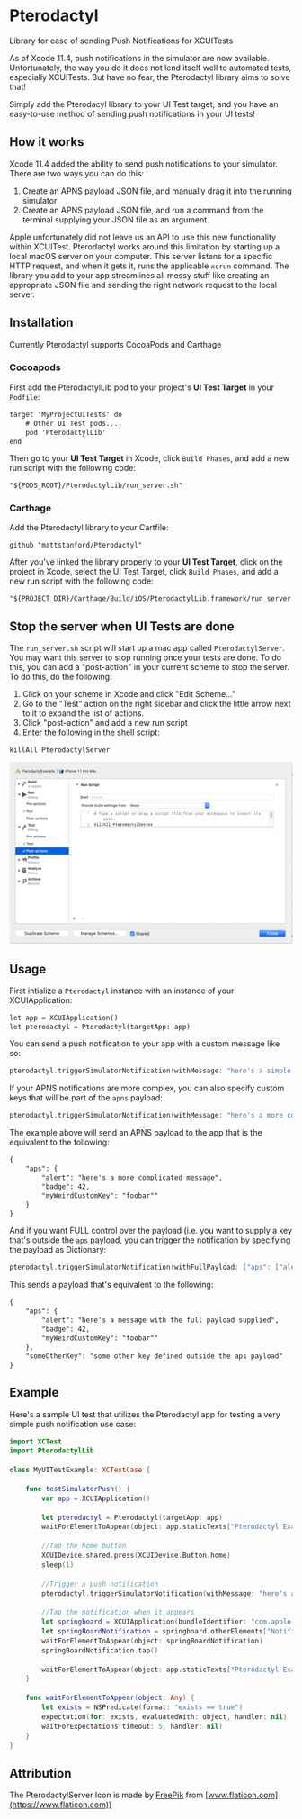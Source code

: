 # Pterodactyl
Library for ease of sending Push Notifications for XCUITests

As of Xcode 11.4, push notifications in the simulator are now available. Unfortunately, the way you do it does not lend itself well to automated tests, especially XCUITests. But have no fear, the Pterodactyl library aims to solve that!

Simply add the Pterodacyl library to your UI Test target, and you have an easy-to-use method of sending push notifications in your UI tests!

## How it works

Xcode 11.4 added the ability to send push notifications to your simulator. There are two ways you can do this:

1. Create an APNS payload JSON file, and manually drag it into the running simulator
2. Create an APNS payload JSON file, and run a command from the terminal supplying your JSON file as an argument.

Apple unfortunately did not leave us an API to use this new functionality within XCUITest. Pterodactyl works around this limitation by starting up a local macOS server on your computer. This server listens for a specific HTTP request, and when it gets it, runs the applicable `xcrun` command. The library you add to your app streamlines all messy stuff like creating an appropriate JSON file and sending the right network request to the local server.

## Installation

Currently Pterodactyl supports CocoaPods and Carthage

### Cocoapods

First add the PterodactylLib pod to your project's **UI Test Target** in your `Podfile`:

```
target 'MyProjectUITests' do
    # Other UI Test pods....
    pod 'PterodactylLib'
end
```

Then go to your **UI Test Target** in Xcode, click `Build Phases`, and add a new run script with the following code:

```
"${PODS_ROOT}/PterodactylLib/run_server.sh"
```

### Carthage

Add the Pterodactyl library to your Cartfile:

```
github "mattstanford/Pterodactyl"
```

After you've linked the library properly to your **UI Test Target**, click on the project in Xcode, select the UI Test Target, click `Build Phases`, and add a new run script with the following code:

```
"${PROJECT_DIR}/Carthage/Build/iOS/PterodactylLib.framework/run_server.sh"
```

## Stop the server when UI Tests are done

The `run_server.sh` script will start up a mac app called `PterodactylServer`. You may want this server to stop running once your tests are done. To do this, you can add a "post-action" in your current scheme to stop the server. To do this, do the following:

1. Click on your scheme in Xcode and click "Edit Scheme..."
2. Go to the "Test" action on the right sidebar and click the little arrow next to it to expand the list of actions.
3. Click "post-action" and add a new run script
4. Enter the following in the shell script:
```
killAll PterodactylServer
```

![Example of adding a post-action](post_action.png?raw=true)

## Usage

First intialize a `Pterodactyl` instance with an instance of your XCUIApplication:

```
let app = XCUIApplication()
let pterodactyl = Pterodactyl(targetApp: app)
```

You can send a push notification to your app with a custom message like so:

```swift
pterodactyl.triggerSimulatorNotification(withMessage: "here's a simple message")
```

If your APNS notifications are more complex, you can also specify custom keys that will be part of the `apns` payload:

```swift
pterodactyl.triggerSimulatorNotification(withMessage: "here's a more complicated message", additionalKeys: ["badge": 42, "myWeirdCustomKey": "foobar"])
```

The example above will send an APNS payload to the app that is the equivalent to the following:

```
{
    "aps": { 
        "alert": "here's a more complicated message",
        "badge": 42,
        "myWeirdCustomKey": "foobar""
    }
}
```

And if you want FULL control over the payload (i.e. you want to supply a key that's outside the `aps` payload, you can trigger the notification by specifying the payload as Dictionary:

```swift
pterodactyl.triggerSimulatorNotification(withFullPayload: ["aps": ["alert": "here's a message with the full payload supplied", "badge": 1, "sound": "default"], "someOtherKey": "some other key defined outside the aps payload"])
```

This sends a payload that's equivalent to the following:

```
{
    "aps": { 
        "alert": "here's a message with the full payload supplied",
        "badge": 42,
        "myWeirdCustomKey": "foobar""
    },
    "someOtherKey": "some other key defined outside the aps payload"
}
```


## Example

Here's a sample UI test that utilizes the Pterodactyl app for testing a very simple push notification use case:

```swift
import XCTest
import PterodactylLib

class MyUITestExample: XCTestCase {

    func testSimulatorPush() {
        var app = XCUIApplication()
        
        let pterodactyl = Pterodactyl(targetApp: app)
        waitForElementToAppear(object: app.staticTexts["Pterodactyl Example"])
        
        //Tap the home button
        XCUIDevice.shared.press(XCUIDevice.Button.home)
        sleep(1)

        //Trigger a push notification
        pterodactyl.triggerSimulatorNotification(withMessage: "here's a simple message")
        
        //Tap the notification when it appears
        let springboard = XCUIApplication(bundleIdentifier: "com.apple.springboard")
        let springBoardNotification = springboard.otherElements["NotificationShortLookView"]
        waitForElementToAppear(object: springBoardNotification)
        springBoardNotification.tap()

        waitForElementToAppear(object: app.staticTexts["Pterodactyl Example"])
    }

    func waitForElementToAppear(object: Any) {
        let exists = NSPredicate(format: "exists == true")
        expectation(for: exists, evaluatedWith: object, handler: nil)
        waitForExpectations(timeout: 5, handler: nil)
    }
}
```

## Attribution

The PterodactylServer Icon is made by [FreePik](https://www.flaticon.com/authors/freepik) from [www.flaticon.com](https://www.flaticon.com))
